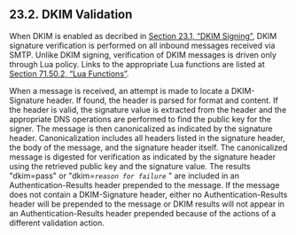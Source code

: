 ## 23.2. DKIM Validation

When DKIM is enabled as decribed in [Section 23.1, “DKIM Signing”](using_dkim.php#using_dkim.signing "23.1. DKIM Signing"), DKIM signature verification is performed on all inbound messages received via SMTP. Unlike DKIM signing, verification of DKIM messages is driven only through Lua policy. Links to the appropriate Lua functions are listed at [Section 71.50.2, “Lua Functions”](modules.opendkim.php#modules.opendkim.lua.functions "71.50.2. Lua Functions").

When a message is received, an attempt is made to locate a DKIM-Signature header. If found, the header is parsed for format and content. If the header is valid, the signature value is extracted from the header and the appropriate DNS operations are performed to find the public key for the signer. The message is then canonicalized as indicated by the signature header. Canonicalization includes all headers listed in the signature header, the body of the message, and the signature header itself. The canonicalized message is digested for verification as indicated by the signature header using the retrieved public key and the signature value. The results "dkim=pass" or "dkim=*`reason for failure`*             " are included in an Authentication-Results header prepended to the message. If the message does not contain a DKIM-Signature header, either no Authentication-Results header will be prepended to the message or DKIM results will not appear in an Authentication-Results header prepended because of the actions of a different validation action.
